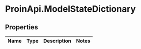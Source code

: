 # ProinApi.ModelStateDictionary

## Properties
Name | Type | Description | Notes
------------ | ------------- | ------------- | -------------


